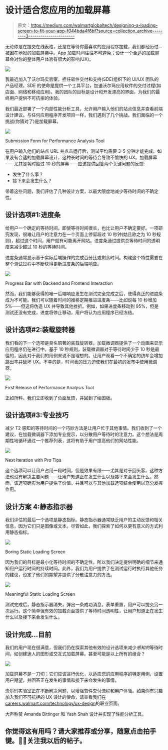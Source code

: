 # 设计适合您应用的加载屏幕

> 原文：<https://medium.com/walmartglobaltech/designing-a-loading-screen-to-fit-your-app-f044bda4f6bf?source=collection_archive---------3----------------------->

无论你是在提交在线表格，还是在等待你最喜欢的应用程序加载，我们都经历过…被困在地狱的加载屏幕中。App 加载时间往往不可避免；设计一个合适的加载屏幕会对你的整体用户体验有很大的影响(UX)。

![](img/d305bb914212c8a25146d7068a903750.png)

我最近加入了沃尔玛实验室，担任软件交付和支持(SDE)组织下的 UI/UX 团队的产品经理。SDE 的使命是提供一个工具平台，加速沃尔玛应用软件的交付过程(如店面、网络和移动应用)。我的团队的目标是设计和开发漂亮的界面，为我们的最终用户提供不可抗拒的体验。

我们最近部署了一个内部性能分析工具，允许用户输入他们的站点信息并查看前端设计建议。与任何应用程序开发项目一样，我们遇到了几个挑战。我们面临的一个挑战(你猜对了)是加载屏幕。

![](img/c7167458e4e0c927ec8dd29f3c4db452.png)

Submission Form for Performance Analysis Tool

在用户输入他们的站点 URL 并点击运行后，测试平均需要 3-5 分钟才能完成。如果没有合适的加载屏幕设计，这种长时间的等待会导致不愉快的 UX。加载屏幕——尤其是耗时超过 10 秒的屏幕——应该提供回答两个关键问题的反馈:

*   发生了什么事？
*   接下来会发生什么？

带着这些问题，我们评估了几种设计方案，以最大限度地减少等待时间的不确定性。

## 设计选项#1:进度条

给用户一个确定的等待时间，即使等待时间很长，也比让用户不确定要好。一项研究发现，很难让用户的注意力在一个页面上停留超过 10 秒钟(姑且称之为 10 秒规则)，超过这个时间，用户就有可能离开网站。进度条通过提供总等待时间的透明度来减少超过 10 秒的等待时间。

进度条通常显示基于实际后端操作的完成百分比或剩余时间。构建这个特性需要在整个测试过程中不断获得更新进度条的后端响应。

![](img/8e3172f127796b25193e437cc9efb151.png)

Progress Bar with Backend and Frontend Interaction

然而，我们能够获得的唯一后端响应发生在测试完全完成之后，使得真正的进度条成为不可能。我们可以随着时间的推移定期推进进度条——比如说每 10 秒增加 5%——但这将伪造 UX 并导致其他挫折。例如，如果进度条移动到 95%，但是测试还没有完成，进度将停止移动，用户将认为应用程序已经冻结。

## 设计选项#2:装载旋转器

我们看的下一个选项是臭名昭著的装载旋转器。加载微调器提供了一个动画来显示应用程序仍在进行中。基于 10 秒规则，装载微调器对于等待时间少于 10 秒是最佳的，因此对于我们的用例来说不是理想的。让用户观看一个不确定的纺车会增加跳出率并破坏 UX。不幸的是，时间表的压力迫使我们在最初的发布中使用微调器。

![](img/2bbaf06068bc5026b73376027b0fde40.png)

First Release of Performance Analysis Tool

正如所料，我们立即收到了负面反馈，并回到了绘图板。

## **设计选项#3:专业技巧**

减少 T2 感知的等待时间的一个巧妙方法是让用户忙于其他事情。我们收到了一个建议，在加载微调器下添加专业提示，以分散用户等待时的注意力。这个想法是周期性地循环通过一个推荐列表，这将有助于用户提高他们的网站性能。

![](img/f91fda1a9a74d8749fb62ec35f8f9537.png)

Next Iteration with Pro Tips

这个选项可以让用户占用一段时间，但是效果有限——尤其是对于回头客。这种方法也没有解决主要问题——让用户知道正在发生什么以及接下来会发生什么。然而，该选项确实为用户提供了价值，并且可以与其他加载选项结合使用以充分发挥作用。

## **设计方案 4:静态指示器**

我们评估的最后一个选项是静态指标。静态指示器通常缺乏用户的主动反馈和相关信息，因为它们只是图像或文本。尽管如此，我们探索了如何以更有意义的方式利用静态指标。

![](img/f2cbdc6ad70a857984c446ed58c22844.png)

Boring Static Loading Screen

因为我们的目标是最小化等待时间的不确定性，所以我们决定提供明确的细节来通知用户运行时间的持续时间。此外，我们为用户提供了在测试运行时执行其他任务的建议，设定了他们的期望并提供了分散注意力的方法。

![](img/2c2a26aeb5a2be60bb93117ec49605c2.png)

Meaningful Static Loading Screen

测试完成后，静态指示器消失，弹出一条成功消息，表单重置，用户可以提交另一次运行。这个简单但有效的加载页面提供了等待时间透明性，让用户知道正在发生什么以及接下来会发生什么。

## **设计完成…目前**

我们的用户现在很满意，但我们仍在探索其他有效的设计选项来减少*感知的*等待时间，如创建迷人的图形或交互式加载屏幕。甚至可能是以上所有的组合？

![](img/6b3ee0ab57b314bc43952c5a99fff116.png)

加载屏幕不是一刀切；它们应该进行优化，以适应您的应用程序的特定用例，设置用户期望，并回答正在发生的事情和接下来会发生的事情。

沃尔玛实验室正在不断解决问题，以增强软件交付流程和用户体验。如果你有兴趣加入我们不可抗拒的 UX 设计的使命，请查看我们在[careers.walmart.com/technology/ux-design](https://careers.walmart.com/technology/ux-design)的职业页面。

大声称赞 Amanda Bittinger 和 Yash Shah 设计并实现了性能分析工具。

## 你觉得这有用吗？请大家推荐或分享，随意点击拍手键。👏🏻关注我以后的帖子。